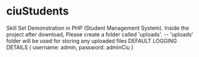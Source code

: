 # ciuStudents
Skill Set Demonstration in PHP (Student Management System).
Inside the project after download, Please create a folder called 'uploads'.
-- 'uploads' folder will be used for storing any uploaded files 
DEFAULT LOGGING DETAILS ( username: admin, password: adminCiu )
